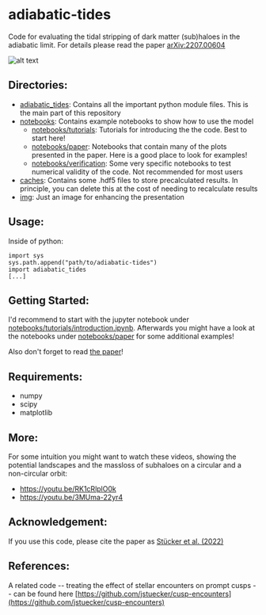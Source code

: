 # adiabatic-tides
Code for evaluating the tidal stripping of dark matter (sub)haloes in the adiabatic limit. For details please read the paper [arXiv:2207.00604](https://arxiv.org/abs/2207.00604)

![alt text](https://github.com/jstuecker/adiabatic-tides/blob/main/img/tidal_experiment.png)

## Directories:

* [adiabatic_tides](adiabatic_tides): Contains all the important python module files. This is the main part of this repository
* [notebooks](notebooks): Contains example notebooks to show how to use the model
    - [notebooks/tutorials](notebooks/tutorials): Tutorials for introducing the the code. Best to start here!
    - [notebooks/paper](notebooks/paper): Notebooks that contain many of the plots presented in the paper. Here is a good place to look for examples!
    - [notebooks/verification](notebooks/verification): Some very specific notebooks to test numerical validity of the code. Not recommended for most users
* [caches](caches): Contains some .hdf5 files to store precalculated results. In principle, you can delete this at the cost of needing to recalculate results
* [img](img): Just an image for enhancing the presentation

## Usage:
Inside of python:

```
import sys
sys.path.append("path/to/adiabatic-tides")
import adiabatic_tides
[...]
```

## Getting Started:
I'd recommend to start with the jupyter notebook under [notebooks/tutorials/introduction.ipynb](notebooks/tutorials/introduction.ipynb).
Afterwards you might have a look at the notebooks under [notebooks/paper](notebooks/paper) for some additional examples!

Also don't forget to read [the paper](https://arxiv.org/abs/2207.00604)!

## Requirements:
* numpy
* scipy
* matplotlib

## More:
For some intuition you might want to watch these videos, showing the potential landscapes and the massloss of subhaloes on a circular and a non-circular orbit:
* https://youtu.be/RK1cRlplO0k
* https://youtu.be/3MUma-22yr4

## Acknowledgement:
If you use this code, please cite the paper as [Stücker et al. (2022)](https://arxiv.org/abs/2207.00604)

## References:
A related code -- treating the effect of stellar encounters on prompt cusps -- can be found here [https://github.com/jstuecker/cusp-encounters](https://github.com/jstuecker/cusp-encounters)
